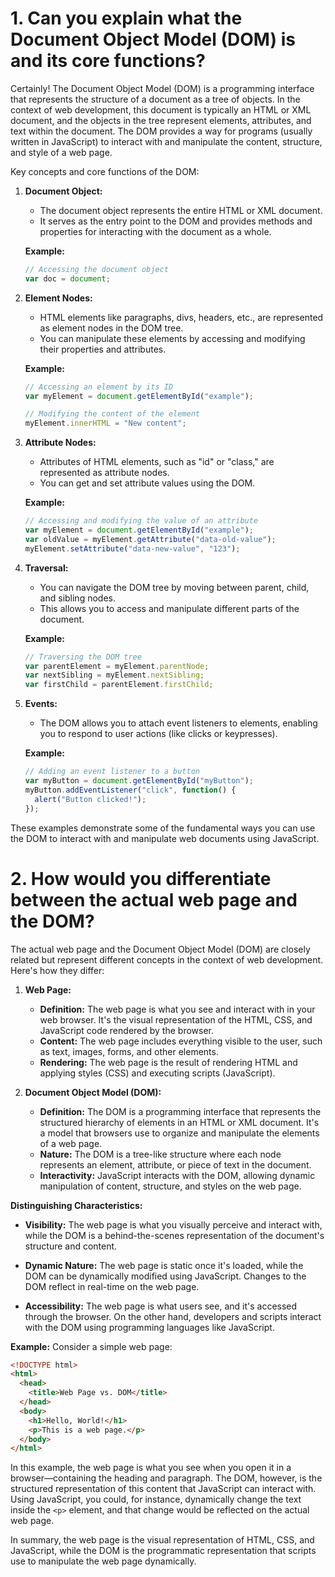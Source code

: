 #  1. Can you explain what the Document Object Model (DOM) is and its core functions?

Certainly! The Document Object Model (DOM) is a programming interface that represents the structure of a document as a tree of objects. In the context of web development, this document is typically an HTML or XML document, and the objects in the tree represent elements, attributes, and text within the document. The DOM provides a way for programs (usually written in JavaScript) to interact with and manipulate the content, structure, and style of a web page.

Key concepts and core functions of the DOM:

1. **Document Object:**
   - The document object represents the entire HTML or XML document.
   - It serves as the entry point to the DOM and provides methods and properties for interacting with the document as a whole.

   **Example:**
   ```javascript
   // Accessing the document object
   var doc = document;
   ```

2. **Element Nodes:**
   - HTML elements like paragraphs, divs, headers, etc., are represented as element nodes in the DOM tree.
   - You can manipulate these elements by accessing and modifying their properties and attributes.

   **Example:**
   ```javascript
   // Accessing an element by its ID
   var myElement = document.getElementById("example");

   // Modifying the content of the element
   myElement.innerHTML = "New content";
   ```

3. **Attribute Nodes:**
   - Attributes of HTML elements, such as "id" or "class," are represented as attribute nodes.
   - You can get and set attribute values using the DOM.

   **Example:**
   ```javascript
   // Accessing and modifying the value of an attribute
   var myElement = document.getElementById("example");
   var oldValue = myElement.getAttribute("data-old-value");
   myElement.setAttribute("data-new-value", "123");
   ```

4. **Traversal:**
   - You can navigate the DOM tree by moving between parent, child, and sibling nodes.
   - This allows you to access and manipulate different parts of the document.

   **Example:**
   ```javascript
   // Traversing the DOM tree
   var parentElement = myElement.parentNode;
   var nextSibling = myElement.nextSibling;
   var firstChild = parentElement.firstChild;
   ```

5. **Events:**
   - The DOM allows you to attach event listeners to elements, enabling you to respond to user actions (like clicks or keypresses).

   **Example:**
   ```javascript
   // Adding an event listener to a button
   var myButton = document.getElementById("myButton");
   myButton.addEventListener("click", function() {
     alert("Button clicked!");
   });
   ```

These examples demonstrate some of the fundamental ways you can use the DOM to interact with and manipulate web documents using JavaScript.






# 2. How would you differentiate between the actual web page and the DOM?


The actual web page and the Document Object Model (DOM) are closely related but represent different concepts in the context of web development. Here's how they differ:

1. **Web Page:**
   - **Definition:** The web page is what you see and interact with in your web browser. It's the visual representation of the HTML, CSS, and JavaScript code rendered by the browser.
   - **Content:** The web page includes everything visible to the user, such as text, images, forms, and other elements.
   - **Rendering:** The web page is the result of rendering HTML and applying styles (CSS) and executing scripts (JavaScript).

2. **Document Object Model (DOM):**
   - **Definition:** The DOM is a programming interface that represents the structured hierarchy of elements in an HTML or XML document. It's a model that browsers use to organize and manipulate the elements of a web page.
   - **Nature:** The DOM is a tree-like structure where each node represents an element, attribute, or piece of text in the document.
   - **Interactivity:** JavaScript interacts with the DOM, allowing dynamic manipulation of content, structure, and styles on the web page.

**Distinguishing Characteristics:**

- **Visibility:** The web page is what you visually perceive and interact with, while the DOM is a behind-the-scenes representation of the document's structure and content.

- **Dynamic Nature:** The web page is static once it's loaded, while the DOM can be dynamically modified using JavaScript. Changes to the DOM reflect in real-time on the web page.

- **Accessibility:** The web page is what users see, and it's accessed through the browser. On the other hand, developers and scripts interact with the DOM using programming languages like JavaScript.

**Example:**
Consider a simple web page:

```html
<!DOCTYPE html>
<html>
  <head>
    <title>Web Page vs. DOM</title>
  </head>
  <body>
    <h1>Hello, World!</h1>
    <p>This is a web page.</p>
  </body>
</html>
```

In this example, the web page is what you see when you open it in a browser—containing the heading and paragraph. The DOM, however, is the structured representation of this content that JavaScript can interact with. Using JavaScript, you could, for instance, dynamically change the text inside the `<p>` element, and that change would be reflected on the actual web page.

In summary, the web page is the visual representation of HTML, CSS, and JavaScript, while the DOM is the programmatic representation that scripts use to manipulate the web page dynamically.